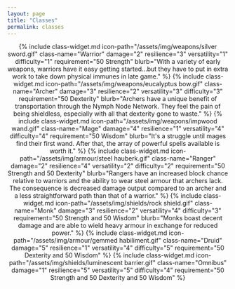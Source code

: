 ```yaml
---
layout: page
title: "Classes"
permalink: classes
---
```


<div style="text-align: center;">

{%
  include class-widget.md
  icon-path="/assets/img/weapons/silver sword.gif"
  class-name="Warrior"
  damage="2"
  resilience="3"
  versatility="1"
  difficulty="1"
  requirement="50 Strength"
  blurb="With a variety of early weapons, warriors have it easy getting started...but they have to put in extra work to take down physical immunes in late game."
%}
{%
  include class-widget.md
  icon-path="/assets/img/weapons/eucalyptus bow.gif"
  class-name="Archer"
  damage="3"
  resilience="2"
  versatility="3"
  difficulty="3"
  requirement="50 Dexterity"
  blurb="Archers have a unique benefit of transportation through the Nymph Node Network. They feel the pain of being shieldless, especially with all that dexterity gone to waste."
%}
{%
  include class-widget.md
  icon-path="/assets/img/weapons/impwood wand.gif"
  class-name="Mage"
  damage="4"
  resilience="1"
  versatility="4"
  difficulty="4"
  requirement="50 Wisdom"
  blurb="It's a struggle until mages find their first wand. After that, the array of powerful spells available is worth it."
%}
{%
  include class-widget.md
  icon-path="/assets/img/armour/steel hauberk.gif"
  class-name="Ranger"
  damage="2"
  resilience="4"
  versatility="2"
  difficulty="2"
  requirement="50 Strength and 50 Dexterity"
  blurb="Rangers have an increased block chance relative to warriors and the ability to wear steel armour that archers lack. The consequence is decreased damage output compared to an archer and a less straightforward path than that of a warrior."
%}
{%
  include class-widget.md
  icon-path="/assets/img/shields/rock shield.gif"
  class-name="Monk"
  damage="3"
  resilience="2"
  versatility="4"
  difficulty="3"
  requirement="50 Strength and 50 Wisdom"
  blurb="Monks boast decent damage and are able to wield heavy armour in exchange for reduced power."
%}
{%
  include class-widget.md
  icon-path="/assets/img/armour/gemmed habiliment.gif"
  class-name="Druid"
  damage="5"
  resilience="1"
  versatility="4"
  difficulty="5"
  requirement="50 Dexterity and 50 Wisdom"
%}
{%
  include class-widget.md
  icon-path="/assets/img/shields/luminescent barrier.gif"
  class-name="Omnibus"
  damage="1"
  resilience="5"
  versatility="5"
  difficulty="4"
  requirement="50 Strength and 50 Dexterity and 50 Wisdom"
%}

</div>
